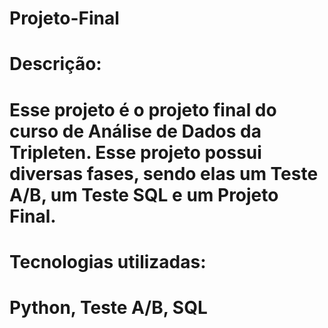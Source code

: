 # Projeto-Final
# Descrição:
# Esse projeto é o projeto final do curso de Análise de Dados da Tripleten. Esse projeto possui diversas fases, sendo elas um Teste A/B, um Teste SQL e um Projeto Final.
# Tecnologias utilizadas:
# Python, Teste A/B, SQL

